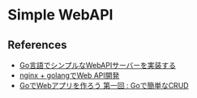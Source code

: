 # Simple WebAPI

## References

+ [Go言語でシンプルなWebAPIサーバーを実装する](https://qiita.com/yukpiz/items/64e2874fd37a9dc7365d)
+ [nginx + golangでWeb API開発](https://qiita.com/unokun/items/dcf3ed4fbc4f532f664a)
+ [GoでWebアプリを作ろう 第一回 : Goで簡単なCRUD](http://studio-andy.hatenablog.com/entry/go-todo-crud)

